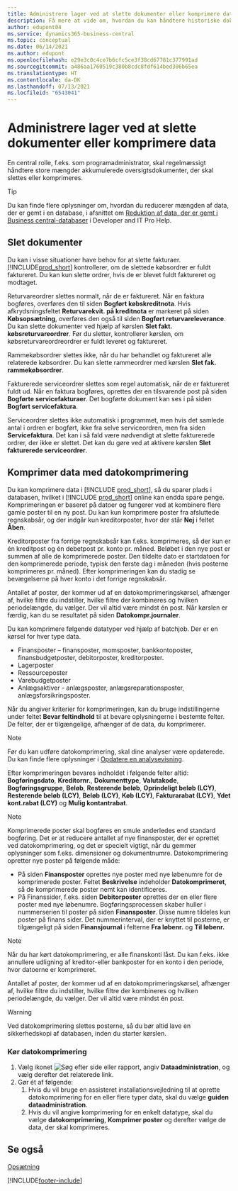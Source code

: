 ```yaml
---
title: Administrere lager ved at slette dokumenter eller komprimere data
description: Få mere at vide om, hvordan du kan håndtere historiske dokumenter (og reducere mængden af data, der er gemt i en database) ved at slette eller komprimere dem.
author: edupont04
ms.service: dynamics365-business-central
ms.topic: conceptual
ms.date: 06/14/2021
ms.author: edupont
ms.openlocfilehash: e29e3c0c4ce7b6cfc5ce3f38cd67781c377991ad
ms.sourcegitcommit: a486aa1760519c380b8cdc8fdf614bed306b65ea
ms.translationtype: HT
ms.contentlocale: da-DK
ms.lasthandoff: 07/13/2021
ms.locfileid: "6543041"
---
```

# <a name="manage-storage-by-deleting-documents-or-compressing-data"></a>Administrere lager ved at slette dokumenter eller komprimere data

En central rolle, f.eks. som programadministrator, skal regelmæssigt håndtere store mængder akkumulerede oversigtsdokumenter, der skal slettes eller komprimeres.  

> [!TIP]
> Du kan finde flere oplysninger om, hvordan du reducerer mængden af data, der er gemt i en database, i afsnittet om [Reduktion af data, der er gemt i Business central-databaser](/dynamics365/business-central/dev-itpro/administration/database-reduce-data) i Developer and IT Pro Help.

## <a name="delete-documents"></a>Slet dokumenter

Du kan i visse situationer have behov for at slette fakturaer. [!INCLUDE[prod_short](includes/prod_short.md)] kontrollerer, om de slettede købsordrer er fuldt faktureret. Du kan kun slette ordrer, hvis de er blevet fuldt faktureret og modtaget.  

Returvareordrer slettes normalt, når de er faktureret. Når en faktura bogføres, overføres den til siden **Bogført købskreditnota**. Hvis afkrydsningsfeltet **Returvarekvit. på kreditnota** er markeret på siden **Købsopsætning**, overføres den også til siden **Bogført returvareleverance**. Du kan slette dokumenter ved hjælp af kørslen **Slet fakt. købsreturvareordrer**. Før du sletter, kontrollerer kørslen, om købsreturvareordreordrer er fuldt leveret og faktureret.  

Rammekøbsordrer slettes ikke, når du har behandlet og faktureret alle relaterede købsordrer. Du kan slette rammeordrer med kørslen **Slet fak. rammekøbsordrer**.  

Fakturerede serviceordrer slettes som regel automatisk, når de er faktureret fuldt ud. Når en faktura bogføres, oprettes der en tilsvarende post på siden **Bogførte servicefakturaer**. Det bogførte dokument kan ses i på siden **Bogført servicefaktura**.  

Serviceordrer slettes ikke automatisk i programmet, men hvis det samlede antal i ordren er bogført, ikke fra selve serviceordren, men fra siden **Servicefaktura**. Det kan i så fald være nødvendigt at slette fakturerede ordrer, der ikke er slettet. Det kan du gøre ved at aktivere kørslen **Slet fakturerede serviceordrer**.  

## <a name="compress-data-with-date-compression"></a>Komprimer data med datokomprimering

Du kan komprimere data i [!INCLUDE [prod_short](includes/prod_short.md)], så du sparer plads i databasen, hvilket i [!INCLUDE [prod_short](includes/prod_short.md)] online kan endda spare penge. Komprimeringen er baseret på datoer og fungerer ved at kombinere flere gamle poster til en ny post. Du kan kun komprimere poster fra afsluttede regnskabsår, og der indgår kun kreditorposter, hvor der står **Nej** i feltet **Åben**.  

Kreditorposter fra forrige regnskabsår kan f.eks. komprimeres, så der kun er én kreditpost og én debetpost pr. konto pr. måned. Beløbet i den nye post er summen af alle de komprimerede poster. Den tildelte dato er startdatoen for den komprimerede periode, typisk den første dag i måneden (hvis posterne komprimeres pr. måned). Efter komprimeringen kan du stadig se bevægelserne på hver konto i det forrige regnskabsår.

Antallet af poster, der kommer ud af en datokomprimeringskørsel, afhænger af, hvilke filtre du indstiller, hvilke filtre der kombineres og hvilken periodelængde, du vælger. Der vil altid være mindst én post. Når kørslen er færdig, kan du se resultatet på siden **Datokompr.journaler**.

Du kan komprimere følgende datatyper ved hjælp af batchjob. Der er en kørsel for hver type data.

* Finansposter – finansposter, momsposter, bankkontoposter, finansbudgetposter, debitorposter, kreditorposter.
* Lagerposter 
* Ressourceposter
* Varebudgetposter
* Anlægsaktiver - anlægsposter, anlægsreparationsposter, anlægsforsikringsposter.

Når du angiver kriterier for komprimeringen, kan du bruge indstillingerne under feltet **Bevar feltindhold** til at bevare oplysningerne i bestemte felter. De felter, der er tilgængelige, afhænger af de data, du komprimerer.

> [!NOTE]
> Før du kan udføre datokomprimering, skal dine analyser være opdaterede. Du kan finde flere oplysninger i [Opdatere en analysevisning](/dynamics365/business-central/bi-how-analyze-data-dimension.md#to-update-an-analysis-view).

Efter komprimeringen bevares indholdet i følgende felter altid: **Bogføringsdato**, **Kreditornr.**, **Dokumenttype**, **Valutakode**, **Bogføringsgruppe**, **Beløb**, **Resterende beløb**, **Oprindeligt beløb (LCY)**, **Resterende beløb (LCY)**, **Beløb (LCY)**, **Køb (LCY)**, **Fakturarabat (LCY)**, **Ydet kont.rabat (LCY)** og **Mulig kontantrabat**.

> [!NOTE]
> Komprimerede poster skal bogføres en smule anderledes end standard bogføring. Det er at reducere antallet af nye finansposter, der er oprettet ved datokomprimering, og det er specielt vigtigt, når du gemmer oplysninger som f.eks. dimensioner og dokumentnumre. Datokomprimering opretter nye poster på følgende måde:
>* På siden **Finansposter** oprettes nye poster med nye løbenumre for de komprimerede poster. Feltet **Beskrivelse** indeholder **Datokomprimeret**, så de komprimerede poster nemt kan identificeres. 
>* På Finanssider, f.eks. siden **Debitorposter** oprettes der en eller flere poster med nye løbenumre. 
> Bogføringsprocessen skaber huller i nummerserien til poster på siden **Finansposter**. Disse numre tildeles kun poster på finans sider. Det nummerinterval, der er knyttet til posterne, er tilgængeligt på siden **Finansjournal** i felterne **Fra løbenr.** og **Til løbenr.** 

> [!NOTE]
> Når du har kørt datokomprimering, er alle finanskonti låst. Du kan f.eks. ikke annullere udligning af kreditor-eller bankposter for en konto i den periode, hvor datoerne er komprimeret.

Antallet af poster, der kommer ud af en datokomprimeringskørsel, afhænger af, hvilke filtre du indstiller, hvilke filtre der kombineres og hvilken periodelængde, du vælger. Der vil altid være mindst én post. 

> [!WARNING]
> Ved datokomprimering slettes posterne, så du bør altid lave en sikkerhedskopi af databasen, inden du starter kørslen.

### <a name="to-run-a-date-compression"></a>Kør datokomprimering
1. Vælg ikonet ![Søg efter side eller rapport](media/ui-search/search_small.png "Ikonet Søg efter side eller rapport"), angiv **Dataadministration**, og vælg derefter det relaterede link.
2. Gør ét af følgende:
    1. Hvis du vil bruge en assisteret installationsvejledning til at oprette datokomprimering for en eller flere typer data, skal du vælge **guiden dataadministration**.
    1. Hvis du vil angive komprimering for en enkelt datatype, skal du vælge **datokomprimering**, **Komprimer poster** og derefter vælge de data, der skal komprimeres.

## <a name="see-also"></a>Se også

[Opsætning](admin-setup-and-administration.md)  


[!INCLUDE[footer-include](includes/footer-banner.md)]